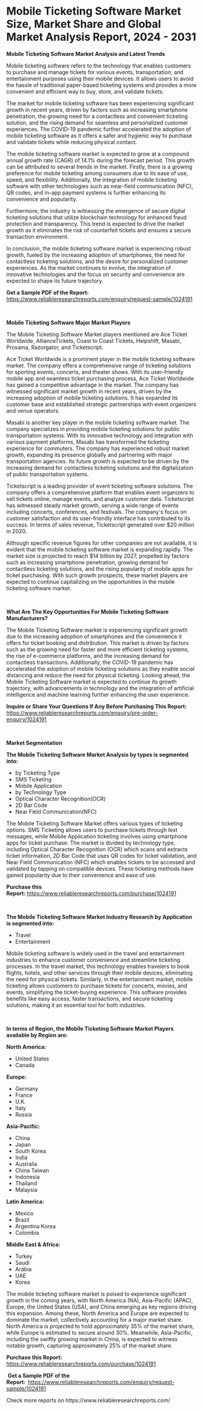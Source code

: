 <p><h1>Mobile Ticketing Software Market Size, Market Share and Global Market Analysis Report, 2024 - 2031</h1></p><p><strong>Mobile Ticketing Software Market Analysis and Latest Trends</strong></p>
<p><p>Mobile ticketing software refers to the technology that enables customers to purchase and manage tickets for various events, transportation, and entertainment purposes using their mobile devices. It allows users to avoid the hassle of traditional paper-based ticketing systems and provides a more convenient and efficient way to buy, store, and validate tickets.</p><p>The market for mobile ticketing software has been experiencing significant growth in recent years, driven by factors such as increasing smartphone penetration, the growing need for a contactless and convenient ticketing solution, and the rising demand for seamless and personalized customer experiences. The COVID-19 pandemic further accelerated the adoption of mobile ticketing software as it offers a safer and hygienic way to purchase and validate tickets while reducing physical contact.</p><p>The mobile ticketing software market is expected to grow at a compound annual growth rate (CAGR) of 14.1% during the forecast period. This growth can be attributed to several trends in the market. Firstly, there is a growing preference for mobile ticketing among consumers due to its ease of use, speed, and flexibility. Additionally, the integration of mobile ticketing software with other technologies such as near-field communication (NFC), QR codes, and in-app payment systems is further enhancing its convenience and popularity.</p><p>Furthermore, the industry is witnessing the emergence of secure digital ticketing solutions that utilize blockchain technology for enhanced fraud protection and transparency. This trend is expected to drive the market growth as it eliminates the risk of counterfeit tickets and ensures a secure transaction environment.</p><p>In conclusion, the mobile ticketing software market is experiencing robust growth, fueled by the increasing adoption of smartphones, the need for contactless ticketing solutions, and the desire for personalized customer experiences. As the market continues to evolve, the integration of innovative technologies and the focus on security and convenience are expected to shape its future trajectory.</p></p>
<p><strong>Get a Sample PDF of the Report:&nbsp;</strong> <a href="https://www.reliableresearchreports.com/enquiry/request-sample/1024191">https://www.reliableresearchreports.com/enquiry/request-sample/1024191</a></p>
<p>&nbsp;</p>
<p><strong>Mobile Ticketing Software Major Market Players</strong></p>
<p><p>The Mobile Ticketing Software Market players mentioned are Ace Ticket Worldwide, AllianceTickets, Coast to Coast Tickets, Helpshift, Masabi, Proxama, Razorgator, and Ticketscript. </p><p>Ace Ticket Worldwide is a prominent player in the mobile ticketing software market. The company offers a comprehensive range of ticketing solutions for sporting events, concerts, and theater shows. With its user-friendly mobile app and seamless ticket purchasing process, Ace Ticket Worldwide has gained a competitive advantage in the market. The company has witnessed significant market growth in recent years, driven by the increasing adoption of mobile ticketing solutions. It has expanded its customer base and established strategic partnerships with event organizers and venue operators. </p><p>Masabi is another key player in the mobile ticketing software market. The company specializes in providing mobile ticketing solutions for public transportation systems. With its innovative technology and integration with various payment platforms, Masabi has transformed the ticketing experience for commuters. The company has experienced robust market growth, expanding its presence globally and partnering with major transportation agencies. Its future growth is expected to be driven by the increasing demand for contactless ticketing solutions and the digitalization of public transportation systems.</p><p>Ticketscript is a leading provider of event ticketing software solutions. The company offers a comprehensive platform that enables event organizers to sell tickets online, manage events, and analyze customer data. Ticketscript has witnessed steady market growth, serving a wide range of events including concerts, conferences, and festivals. The company's focus on customer satisfaction and its user-friendly interface has contributed to its success. In terms of sales revenue, Ticketscript generated over $20 million in 2020.</p><p>Although specific revenue figures for other companies are not available, it is evident that the mobile ticketing software market is expanding rapidly. The market size is projected to reach $14 billion by 2027, propelled by factors such as increasing smartphone penetration, growing demand for contactless ticketing solutions, and the rising popularity of mobile apps for ticket purchasing. With such growth prospects, these market players are expected to continue capitalizing on the opportunities in the mobile ticketing software market.</p></p>
<p>&nbsp;</p>
<p><strong>What Are The Key Opportunities For Mobile Ticketing Software Manufacturers?</strong></p>
<p><p>The Mobile Ticketing Software market is experiencing significant growth due to the increasing adoption of smartphones and the convenience it offers for ticket booking and distribution. This market is driven by factors such as the growing need for faster and more efficient ticketing systems, the rise of e-commerce platforms, and the increasing demand for contactless transactions. Additionally, the COVID-19 pandemic has accelerated the adoption of mobile ticketing solutions as they enable social distancing and reduce the need for physical ticketing. Looking ahead, the Mobile Ticketing Software market is expected to continue its growth trajectory, with advancements in technology and the integration of artificial intelligence and machine learning further enhancing the user experience.</p></p>
<p><strong>Inquire or Share Your Questions If Any Before Purchasing This Report:</strong> <a href="https://www.reliableresearchreports.com/enquiry/pre-order-enquiry/1024191">https://www.reliableresearchreports.com/enquiry/pre-order-enquiry/1024191</a></p>
<p>&nbsp;</p>
<p><strong>Market Segmentation</strong></p>
<p><strong>The Mobile Ticketing Software Market Analysis by types is segmented into:</strong></p>
<p><ul><li>by Ticketing Type</li><li>SMS Ticketing</li><li>Mobile Application</li><li>by Technology Type</li><li>Optical Character Recognition(OCR)</li><li>2D Bar Code</li><li>Near Field Communication(NFC)</li></ul></p>
<p><p>The Mobile Ticketing Software Market offers various types of ticketing options. SMS Ticketing allows users to purchase tickets through text messages, while Mobile Application ticketing involves using smartphone apps for ticket purchase. The market is divided by technology type, including Optical Character Recognition (OCR) which scans and extracts ticket information, 2D Bar Code that uses QR codes for ticket validation, and Near Field Communication (NFC) which enables tickets to be accessed and validated by tapping on compatible devices. These ticketing methods have gained popularity due to their convenience and ease of use.</p></p>
<p><strong>Purchase this Report:&nbsp;</strong><a href="https://www.reliableresearchreports.com/purchase/1024191">https://www.reliableresearchreports.com/purchase/1024191</a></p>
<p>&nbsp;</p>
<p><strong>The Mobile Ticketing Software Market Industry Research by Application is segmented into:</strong></p>
<p><ul><li>Travel</li><li>Entertainment</li></ul></p>
<p><p>Mobile ticketing software is widely used in the travel and entertainment industries to enhance customer convenience and streamline ticketing processes. In the travel market, this technology enables travelers to book flights, hotels, and other services through their mobile devices, eliminating the need for physical tickets. Similarly, in the entertainment market, mobile ticketing allows customers to purchase tickets for concerts, movies, and events, simplifying the ticket-buying experience. This software provides benefits like easy access, faster transactions, and secure ticketing solutions, making it an essential tool for both industries.</p></p>
<p>&nbsp;</p>
<p><strong>In terms of Region, the Mobile Ticketing Software Market Players available by Region are:</strong></p>
<p>
    <p> <strong> North America: </strong>
        <ul>
            <li>United States</li>
            <li>Canada</li>
        </ul>
        </p> 
    <p> <strong> Europe: </strong>
        <ul>
            <li>Germany</li>
            <li>France</li>
            <li>U.K.</li>
            <li>Italy</li>
            <li>Russia</li>
        </ul>
        </p> 
    <p> <strong> Asia-Pacific: </strong>
        <ul>
            <li>China</li>
            <li>Japan</li>
            <li>South Korea</li>
            <li>India</li>
            <li>Australia</li>
            <li>China Taiwan</li>
            <li>Indonesia</li>
            <li>Thailand</li>
            <li>Malaysia</li>
        </ul>
        </p> 
    <p> <strong> Latin America: </strong>
        <ul>
            <li>Mexico</li>
            <li>Brazil</li>
            <li>Argentina Korea</li>
            <li>Colombia</li>
        </ul>
        </p> 
    <p> <strong> Middle East & Africa: </strong>
        <ul>
            <li>Turkey</li>
            <li>Saudi</li>
            <li>Arabia</li>
            <li>UAE</li>
            <li>Korea</li>
        </ul>
    </p>
    </p>
<p><p>The mobile ticketing software market is poised to experience significant growth in the coming years, with North America (NA), Asia-Pacific (APAC), Europe, the United States (USA), and China emerging as key regions driving this expansion. Among these, North America and Europe are expected to dominate the market, collectively accounting for a major market share. North America is projected to hold approximately 35% of the market share, while Europe is estimated to secure around 30%. Meanwhile, Asia-Pacific, including the swiftly growing market in China, is expected to witness notable growth, capturing approximately 25% of the market share.</p></p>
<p><strong>Purchase this Report: </strong><a href="https://www.reliableresearchreports.com/purchase/1024191">https://www.reliableresearchreports.com/purchase/1024191</a></p>
<p>&nbsp;<strong>Get a Sample PDF of the Report:&nbsp;&nbsp;</strong><a href="https://www.reliableresearchreports.com/enquiry/request-sample/1024191">https://www.reliableresearchreports.com/enquiry/request-sample/1024191</a></p>
<p><strong></strong></p>
<p>Check more reports on https://www.reliableresearchreports.com/</p>